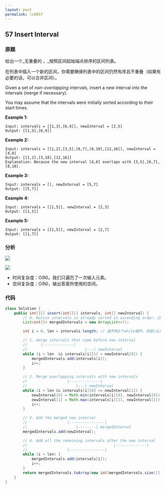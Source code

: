 ```yaml
---
layout: post
permalink: lc0057
---
```


## 57 Insert Interval

### 原题

给出一个_无重叠的 ，_按照区间起始端点排序的区间列表。

在列表中插入一个新的区间，你需要确保列表中的区间仍然有序且不重叠（如果有必要的话，可以合并区间）。

Given a set of _non-overlapping_ intervals, insert a new interval into the intervals \(merge if necessary\).

You may assume that the intervals were initially sorted according to their start times.

**Example 1:**

```text
Input: intervals = [[1,3],[6,9]], newInterval = [2,5]
Output: [[1,5],[6,9]]
```

**Example 2:**

```text
Input: intervals = [[1,2],[3,5],[6,7],[8,10],[12,16]], newInterval = [4,8]
Output: [[1,2],[3,10],[12,16]]
Explanation: Because the new interval [4,8] overlaps with [3,5],[6,7],[8,10].
```

**Example 3:**

```text
Input: intervals = [], newInterval = [5,7]
Output: [[5,7]]
```

**Example 4:**

```text
Input: intervals = [[1,5]], newInterval = [2,3]
Output: [[1,5]]
```

**Example 5:**

```text
Input: intervals = [[1,5]], newInterval = [2,7]
Output: [[1,7]]
```

### 分析

![](../.gitbook/assets/image%20%28164%29.png)

![](../.gitbook/assets/image%20%28172%29.png)

* 时间复杂度：O\(N\)。我们只遍历了一次输入元素。
* 空间复杂度：O\(N\)，输出答案所使用的空间。

### 代码

```java
class Solution {
    public int[][] insert(int[][] intervals, int[] newInterval) {
        // 0. Notice intervals is already sorted in ascending order，已排序过
        List<int[]> mergedIntervals = new ArrayList<>();

        int i = 0, len = intervals.length; // 虽然有3个while循环，但是i从左到右只会访问每个元素一次

        // 1. merge intervals that come before new interval
        //      |--------------|
        //                          |---| newInterval
        while (i < len  && intervals[i][1] < newInterval[0]) {
            mergedIntervals.add(intervals[i]);
            i++;
        }

        // 2. Merge overlapping intervals with new intervals
        //                  |--------------|
        //                      |---| newInterval
        while (i < len && intervals[i][0] <= newInterval[1]) {
            newInterval[0] = Math.min(intervals[i][0], newInterval[0]);
            newInterval[1] = Math.max(intervals[i][1], newInterval[1]);
            i++;
        }

        // 3. Add the merged new interval
        //                  |----------------|
        //                      |--------| mergedInterval
        mergedIntervals.add(newInterval);

        // 4. Add all the remaining intervals after the new interval
        //                                       |--------------|
        //                  |----------------|
        while (i < len) {
            mergedIntervals.add(intervals[i]);
            i++;
        }
        return mergedIntervals.toArray(new int[mergedIntervals.size()][]);
    }
}
```